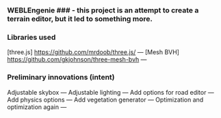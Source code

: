 ### WEBLEngenie ### - this project is an attempt to create a terrain editor, but it led to something more.

### Libraries used ###

[three.js] https://github.com/mrdoob/three.js/ &mdash;
[Mesh BVH] https://github.com/gkjohnson/three-mesh-bvh &mdash;

### Preliminary innovations (intent) ###

Adjustable skybox &mdash;
Adjustable lighting &mdash;
Add options for road editor &mdash;
Add physics options &mdash;
Add vegetation generator &mdash;
Optimization and optimization again &mdash;